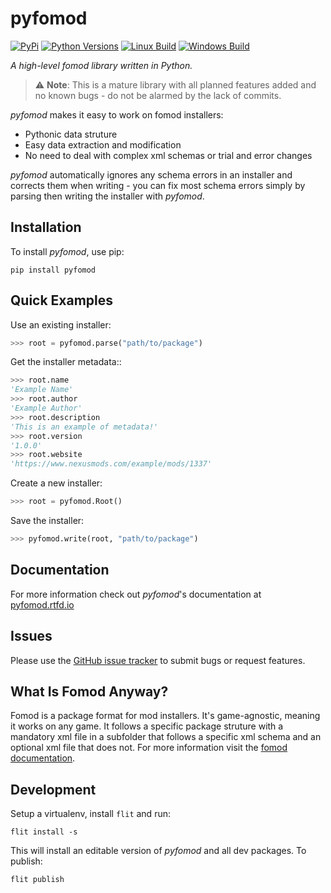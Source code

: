 # pyfomod

[![PyPi](https://img.shields.io/pypi/v/pyfomod.svg?style=flat-square&label=PyPI)](https://pypi.org/project/pyfomod/)
[![Python Versions](https://img.shields.io/pypi/pyversions/pyfomod.svg?style=flat-square&label=Python%20Versions)](https://pypi.org/project/pyfomod/)
[![Linux Build](https://img.shields.io/travis/GandaG/pyfomod/master.svg?style=flat-square&label=Linux%20Build)](https://travis-ci.org/GandaG/pyfomod)
[![Windows Build](https://img.shields.io/appveyor/ci/GandaG/pyfomod/master.svg?style=flat-square&label=Windows%20Build)](https://ci.appveyor.com/project/GandaG/pyfomod/branch/master)

*A high-level fomod library written in Python.*

> :warning: **Note**: This is a mature library with all planned features added and no known bugs - do not be alarmed by the lack of commits.

*pyfomod* makes it easy to work on fomod installers:

- Pythonic data struture
- Easy data extraction and modification
- No need to deal with complex xml schemas or trial and error changes

*pyfomod* automatically ignores any schema errors in an installer and corrects them
when writing - you can fix most schema errors simply by parsing then writing the
installer with *pyfomod*.

## Installation

To install *pyfomod*, use pip:

    pip install pyfomod

## Quick Examples

Use an existing installer:

``` python
>>> root = pyfomod.parse("path/to/package")
```

Get the installer metadata::

``` python
>>> root.name
'Example Name'
>>> root.author
'Example Author'
>>> root.description
'This is an example of metadata!'
>>> root.version
'1.0.0'
>>> root.website
'https://www.nexusmods.com/example/mods/1337'
```

Create a new installer:

``` python
>>> root = pyfomod.Root()
```

Save the installer:

``` python
>>> pyfomod.write(root, "path/to/package")
```

## Documentation

For more information check out *pyfomod*'s documentation at [pyfomod.rtfd.io](https://pyfomod.rtfd.io)

## Issues

Please use the [GitHub issue tracker](https://github.com/GandaG/pyfomod/issues) to submit bugs or request features.

## What Is Fomod Anyway?

Fomod is a package format for mod installers. It's game-agnostic, meaning it
works on any game. It follows a specific package struture with a mandatory
xml file in a subfolder that follows a specific xml schema and an optional
xml file that does not. For more information visit the
[fomod documentation](https://github.com/GandaG/fomod-docs).

## Development

Setup a virtualenv, install `flit` and run:

    flit install -s

This will install an editable version of *pyfomod* and all dev packages.
To publish:

    flit publish

